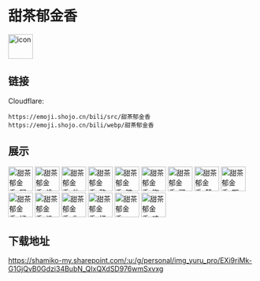 # 甜茶郁金香
<img src="https://emoji.shojo.cn/bili/src/甜茶郁金香/icon.png" width="50" height="50" alt="icon">

## 链接
Cloudflare:
```
https://emoji.shojo.cn/bili/src/甜茶郁金香
https://emoji.shojo.cn/bili/webp/甜茶郁金香
```
## 展示
<img src="https://emoji.shojo.cn/bili/src/甜茶郁金香/甜茶郁金香-阿巴.png" width="50" height="50" alt="甜茶郁金香-阿巴">
<img src="https://emoji.shojo.cn/bili/src/甜茶郁金香/甜茶郁金香-偷听.png" width="50" height="50" alt="甜茶郁金香-偷听">
<img src="https://emoji.shojo.cn/bili/src/甜茶郁金香/甜茶郁金香-他急了.png" width="50" height="50" alt="甜茶郁金香-他急了">
<img src="https://emoji.shojo.cn/bili/src/甜茶郁金香/甜茶郁金香-整上.png" width="50" height="50" alt="甜茶郁金香-整上">
<img src="https://emoji.shojo.cn/bili/src/甜茶郁金香/甜茶郁金香-晾.png" width="50" height="50" alt="甜茶郁金香-晾">
<img src="https://emoji.shojo.cn/bili/src/甜茶郁金香/甜茶郁金香-晦气.png" width="50" height="50" alt="甜茶郁金香-晦气">
<img src="https://emoji.shojo.cn/bili/src/甜茶郁金香/甜茶郁金香-可爱.png" width="50" height="50" alt="甜茶郁金香-可爱">
<img src="https://emoji.shojo.cn/bili/src/甜茶郁金香/甜茶郁金香-赞.png" width="50" height="50" alt="甜茶郁金香-赞">
<img src="https://emoji.shojo.cn/bili/src/甜茶郁金香/甜茶郁金香-期待.png" width="50" height="50" alt="甜茶郁金香-期待">
<img src="https://emoji.shojo.cn/bili/src/甜茶郁金香/甜茶郁金香-好消息.png" width="50" height="50" alt="甜茶郁金香-好消息">
<img src="https://emoji.shojo.cn/bili/src/甜茶郁金香/甜茶郁金香-没米了.png" width="50" height="50" alt="甜茶郁金香-没米了">
<img src="https://emoji.shojo.cn/bili/src/甜茶郁金香/甜茶郁金香-你先别急.png" width="50" height="50" alt="甜茶郁金香-你先别急">
<img src="https://emoji.shojo.cn/bili/src/甜茶郁金香/甜茶郁金香-打击.png" width="50" height="50" alt="甜茶郁金香-打击">
<img src="https://emoji.shojo.cn/bili/src/甜茶郁金香/甜茶郁金香-啊？.png" width="50" height="50" alt="甜茶郁金香-啊？">
<img src="https://emoji.shojo.cn/bili/src/甜茶郁金香/甜茶郁金香-哇.png" width="50" height="50" alt="甜茶郁金香-哇">

## 下载地址

https://shamiko-my.sharepoint.com/:u:/g/personal/img_yuru_pro/EXi9riMk-G1GjQvB0Gdzi34BubN_QIxQXdSD976wmSxvxg